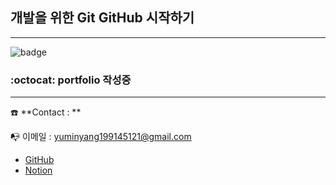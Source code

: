 ## 개발을 위한 Git GitHub 시작하기
---
![badge](https://img.shields.io/badge/its%20for%20portfolio-8A2BE2)

### :octocat: portfolio 작성중 
---
☎️ **Contact : **

📭 이메일 : yuminyang199145121@gmail.com
- [GitHub](https://github.com/KayeongAnna/Kayeong-Anna/)
- [Notion](https://yuminyang.notion.site/Portfolio-Example-7a763fe644724227b1bf5e6b0f7ee8e7)
